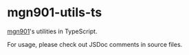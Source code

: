 # mgn901-utils-ts

[mgn901](https://mgn901.pages.dev/)'s utilities in TypeScript.

For usage, please check out JSDoc comments in source files.
